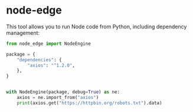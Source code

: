 # node-edge

This tool allows you to run Node code from Python, including dependency
management:

```python
from node_edge import NodeEngine

package = {
    "dependencies": {
        "axios": "^1.2.0",
    },
}


with NodeEngine(package, debug=True) as ne:
    axios = ne.import_from("axios")
    print(axios.get("https://httpbin.org/robots.txt").data)
```
